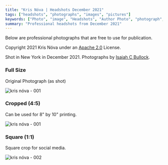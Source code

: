 ```yaml
---
title: "Kris Nóva | Headshots December 2021"
tags: ["headshots", "photographs", "images", "pictures"]
keywords: ["Photo", "image", "Headshots", "Author Photo", "photograph", "professional", "2022", "New Book", "Hacking Capitalism", "Computers", "Humans", "Money", "Exploiting", "Tech Industry"]
summary: "Professional headshots from December 2021"
---
```


Below are professional photographs that are free to use for publication.

Copyright 2021 Kris Nóva under an [Apache 2.0](https://github.com/kris-nova/nivenly.com/blob/main/LICENSE) License.

Shot in New York in December 2021. Photographs by [Isaiah C Bullock](https://www.icb.cool/about).

### Full Size

Original Photograph (as shot)

![kris nóva - 001](https://public.nivenly.com/images/nova-headshot-full.jpg)

### Cropped (4:5)

Can be used for 8" by 10" printing. 

![kris nóva - 001](https://public.nivenly.com/images/nova-headshot-cropped.jpg)


### Square (1:1)

Square crop for social media.

![kris nóva - 002](https://public.nivenly.com/images/nova-headshot-square.jpg)
